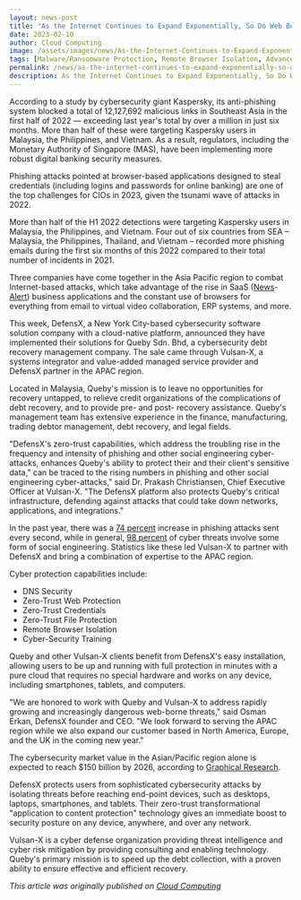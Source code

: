 ```yaml
---
layout: news-post
title: "As the Internet Continues to Expand Exponentially, So Do Web Borne Cyber Attacks in Asia"
date: 2023-02-10
author: Cloud Computing
image: /assets/images/news/As-the-Internet-Continues-to-Expand-Exponentially,-So-Do-Web-Borne-Cyber-Attacks-in-Asia-news.jpg
tags: [Malware/Ransomware Protection, Remote Browser Isolation, Advanced URL Protection, File Isolation, SaaS Access Protection]
permalink: /news/as-the-internet-continues-to-expand-exponentially-so-do-web-borne-cyber-attacks-in-asia/
description: As the Internet Continues to Expand Exponentially, So Do Web Borne Cyber Attacks in Asia
---
```



 
 
 
 
 
<p>According to a study by cybersecurity giant Kaspersky, its anti-phishing system blocked a total of 12,127,692 malicious links in Southeast Asia in the first half of 2022 — exceeding last year's total by over a million in just six months. More than half of these were targeting Kaspersky users in Malaysia, the Philippines, and Vietnam. As a result, regulators, including the Monetary Authority of Singapore (MAS), have been implementing more robust digital banking security measures.</p>
<p>Phishing attacks pointed at browser-based applications designed to steal credentials (including logins and passwords for online banking) are one of the top challenges for CIOs in 2023, given the tsunami wave of attacks in 2022.</p>
<p>More than half of the H1 2022 detections were targeting Kaspersky users in Malaysia, the Philippines, and Vietnam. Four out of six countries from SEA – Malaysia, the Philippines, Thailand, and Vietnam – recorded more phishing emails during the first six months of this 2022 compared to their total number of incidents in 2021.</p>
<p>Three companies have come together in the Asia Pacific region to combat Internet-based attacks, which take advantage of the rise in SaaS&nbsp;(<a href="http://www.tmcnet.com/snapshots/snapshots.aspx?Company=SaaS" target="_blank">News</a>-<a href="http://www.tmcnet.com/enews/subs.aspx?k1=%22SaaS%22&amp;k2=+%22software+as+a+service%22" target="_blank">Alert</a>) business applications and the constant use of browsers for everything from email to virtual video collaboration, ERP systems, and more.</p>
<p>This week, DefensX, a New York City-based cybersecurity software solution company with a cloud-native platform, announced they have implemented their solutions for Queby Sdn. Bhd, a cybersecurity debt recovery management company. The sale came through Vulsan-X, a systems integrator and value-added managed service provider and DefensX partner in the APAC region.</p>
<p>Located in Malaysia, Queby's mission is to leave no opportunities for recovery untapped, to relieve credit organizations of the complications of debt recovery, and to provide pre- and post- recovery assistance. Queby's management team has extensive experience in the finance, manufacturing, trading debtor management, debt recovery, and legal fields.</p>
<p>"DefensX's zero-trust capabilities, which address the troubling rise in the frequency and intensity of phishing and other social engineering cyber-attacks, enhances Queby's ability to protect their and their client's sensitive data," can be traced to the rising numbers in phishing and other social engineering cyber-attacks," said Dr. Prakash Christiansen, Chief Executive Officer at Vulsan-X. "The DefensX platform also protects Queby's critical infrastructure, defending against attacks that could take down networks, applications, and integrations."</p>
<p>In the past year, there was a&nbsp;<a href="https://www.phishingbox.com/resources/phishing-facts#:~:text=74%25,second%20in%20the%20last%20year." target="_blank">74 percent</a>&nbsp;increase in phishing attacks sent every second, while in general,&nbsp;<a href="https://firewalltimes.com/social-engineering-statistics/#:~:text=98%25%20of%20Cyber%20Attacks%20Involve,social%20engineering%20on%20some%20level." target="_blank">98 percent</a>&nbsp;of cyber threats involve some form of social engineering. Statistics like these led Vulsan-X to partner with DefensX and bring a combination of expertise to the APAC region.</p>
<p>Cyber protection capabilities include:</p>
<ul>
<li>DNS Security</li>
<li>Zero-Trust Web Protection</li>
<li>Zero-Trust Credentials</li>
<li>Zero-Trust File Protection</li>
<li>Remote Browser Isolation</li>
<li>Cyber-Security Training</li>
</ul>
<p>Queby and other Vulsan-X clients benefit from DefensX's easy installation, allowing users to be up and running with full protection in minutes with a pure cloud that requires no special hardware and works on any device, including smartphones, tablets, and computers.</p>
<p>"We are honored to work with Queby and Vulsan-X to address rapidly growing and increasingly dangerous web-borne threats," said Osman Erkan, DefensX founder and CEO. "We look forward to serving the APAC region while we also expand our customer based in North America, Europe, and the UK in the coming new year."</p>
<p>The cybersecurity market value in the Asian/Pacific region alone is expected to reach $150 billion by 2026, according to&nbsp;<a href="https://www.globenewswire.com/en/news-release/2022/09/15/2516536/0/en/Asia-Pacific-Cybersecurity-Market-revenue-to-reach-150-bn-by-2026-says-Graphical-Research.html" target="_blank">Graphical Research</a>.</p>
<p>DefensX protects users from sophisticated cybersecurity attacks by isolating threats before reaching end-point devices, such as desktops, laptops, smartphones, and tablets. Their zero-trust transformational "application to content protection" technology gives an immediate boost to security posture on any device, anywhere, and over any network.</p>
<p>Vulsan-X is a cyber defense organization providing threat intelligence and cyber risk mitigation by providing consulting and enabling technology. Queby's primary mission is to speed up the debt collection, with a proven ability to ensure effective and efficient recovery. &nbsp;</p>
<p><em>This article was originally published on&nbsp;<a href="https://cloud-computing.tmcnet.com/breaking-news/articles/454554-the-internet-continues-expand-exponentially-so-web-borne.htm" target="_blank">Cloud Computing</a></em></p>
 